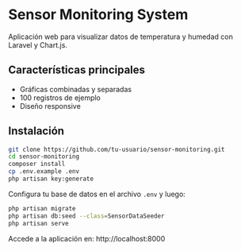 # Sensor Monitoring System

Aplicación web para visualizar datos de temperatura y humedad con Laravel y Chart.js.

## Características principales

- Gráficas combinadas y separadas
- 100 registros de ejemplo
- Diseño responsive

## Instalación

```bash
git clone https://github.com/tu-usuario/sensor-monitoring.git
cd sensor-monitoring
composer install
cp .env.example .env
php artisan key:generate
```

Configura tu base de datos en el archivo `.env` y luego:

```bash
php artisan migrate
php artisan db:seed --class=SensorDataSeeder
php artisan serve
```

Accede a la aplicación en: http://localhost:8000
